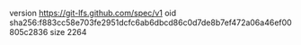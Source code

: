 version https://git-lfs.github.com/spec/v1
oid sha256:f883cc58e703fe2951dcfc6ab6dbcd86c0d7de8b7ef472a06a46ef00805c2836
size 2264
